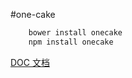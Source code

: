 #one-cake
```bash
    bower install onecake
    npm install onecake
```

[DOC 文档](http://mervynyang.github.io/one-cake)

